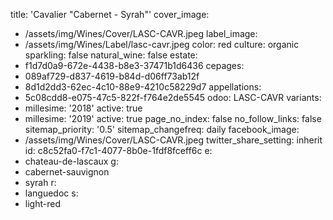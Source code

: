 title: 'Cavalier "Cabernet - Syrah"'
cover_image:
  - /assets/img/Wines/Cover/LASC-CAVR.jpeg
label_image:
  - /assets/img/Wines/Label/lasc-cavr.jpeg
color: red
culture: organic
sparkling: false
natural_wine: false
estate:
  - f1d7d0a9-672e-4438-b8e3-37471b1d6436
cepages:
  - 089af729-d837-4619-b84d-d06ff73ab12f
  - 8d1d2dd3-62ec-4c10-88e9-4210c58229d7
appellations:
  - 5c08cdd8-e075-47c5-822f-f764e2de5545
odoo: LASC-CAVR
variants:
  -
    millesime: '2018'
    active: true
  -
    millesime: '2019'
    active: true
page_no_index: false
no_follow_links: false
sitemap_priority: '0.5'
sitemap_changefreq: daily
facebook_image:
  - /assets/img/Wines/Cover/LASC-CAVR.jpeg
twitter_share_setting: inherit
id: c8c52fa0-f7c1-4077-8b0e-1fdf8fceff6c
e:
  - chateau-de-lascaux
g:
  - cabernet-sauvignon
  - syrah
r:
  - languedoc
s:
  - light-red
